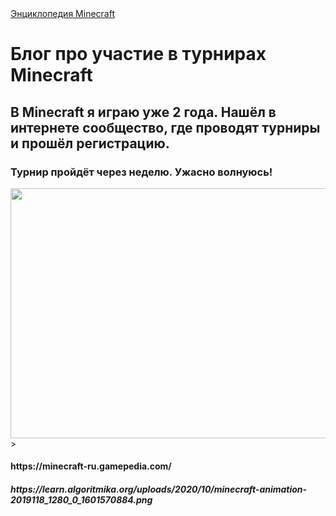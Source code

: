 <html>
    <a href="https://minecraft.fandom.com/ru/wiki/%D0%97%D0%B0%D0%B3%D0%BB%D0%B0%D0%B2%D0%BD%D0%B0%D1%8F_%D1%81%D1%82%D1%80%D0%B0%D0%BD%D0%B8%D1%86%D0%B0">Энциклопедия Minecraft</a>
    <h1>Блог про участие в турнирах Minecraft</h1>
    <h2>В Minecraft я играю уже 2 года. Нашёл в интернете сообщество, где проводят турниры и прошёл регистрацию.
    <h3>Турнир пройдёт через неделю. Ужасно волнуюсь! </h3>
    <img src="https://th.bing.com/th/id/OIP.U36FjLlUIL_Ax0M-je8KUQAAAA?o=7&cb=iwp2rm=3&rs=1&pid=ImgDetMain.png"  width="900px"
 height="400px">>
    <h4>https://minecraft-ru.gamepedia.com/ </h4>
    <h5>https://learn.algoritmika.org/uploads/2020/10/minecraft-animation-2019118_1280_0_1601570884.png </h5>
</html>
